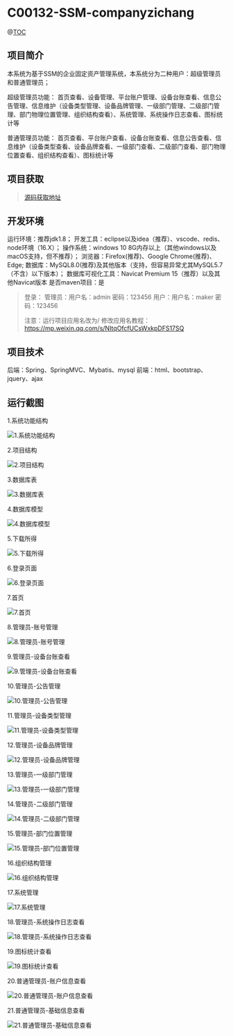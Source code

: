 # C00132-SSM-companyzichang

@[TOC](基于SSM的企业固定资产管理系统)
## 项目简介
本系统为基于SSM的企业固定资产管理系统，本系统分为二种用户：超级管理员和普通管理员；

超级管理员功能：
首页查看、设备管理、平台账户管理、设备台账查看、信息公告管理、信息维护（设备类型管理、设备品牌管理、一级部门管理、二级部门管理、部门物理位置管理、组织结构查看）、系统管理、系统操作日志查看、图标统计等

普通管理员功能：
首页查看、平台账户查看、设备台账查看、信息公告查看、信息维护（设备类型查看、设备品牌查看、一级部门查看、二级部门查看、部门物理位置查看、组织结构查看）、图标统计等

## 项目获取
> [源码获取地址](http://www.manoncode.cn/details?id=C00132)

 
## 开发环境

运行环境：推荐jdk1.8；
开发工具：eclipse以及idea（推荐）、vscode、redis、node环境（16.X）；
操作系统：windows 10 8G内存以上（其他windows以及macOS支持，但不推荐）；
浏览器：Firefox(推荐)、Google Chrome(推荐)、Edge;
数据库：MySQL8.0(推荐)及其他版本（支持，但容易异常尤其MySQL5.7（不含）以下版本）；
数据库可视化工具：Navicat Premium 15（推荐）以及其他Navicat版本
是否maven项目：是

>登录：
管理员：用户名：admin 密码：123456
用户：用户名：maker 密码：123456
>
>注意：运行项目应用名改为/
修改应用名教程：https://mp.weixin.qq.com/s/NItqOfcfUCsWxkpDFS17SQ

## 项目技术
 
后端：Spring、SpringMVC、Mybatis、mysql
前端：html、bootstrap、jquery、ajax


## 运行截图


  1.系统功能结构 

![1.系统功能结构](https://img-blog.csdnimg.cn/img_convert/febbc934f3238f91ac454905b103f2b4.png)

  2.项目结构 

![2.项目结构](https://img-blog.csdnimg.cn/img_convert/81c26e04f6aabd5c6c858b6378f6c97a.png)

  3.数据库表 

![3.数据库表](https://img-blog.csdnimg.cn/img_convert/0fd2ba6e8a40d0d9a0484c5498ea55df.png)

  4.数据库模型 

![4.数据库模型](https://img-blog.csdnimg.cn/img_convert/41fc73b05e449d8eb8e3a58e5dffe20b.png)

  5.下载所得 

![5.下载所得](https://img-blog.csdnimg.cn/img_convert/c8c3c978a5425179bec2cfed9aa34dab.png)

  6.登录页面 

![6.登录页面](https://img-blog.csdnimg.cn/img_convert/994991532989a5892ae1e6e5c5ba3dbe.png)

  7.首页 

![7.首页](https://img-blog.csdnimg.cn/img_convert/90d4a4ee7bfc0500acebb7f00381e8d4.png)

  8.管理员-账号管理 

![8.管理员-账号管理](https://img-blog.csdnimg.cn/img_convert/2b5418ec9f29058e4f45f5553960ede8.png)

  9.管理员-设备台账查看 

![9.管理员-设备台账查看](https://img-blog.csdnimg.cn/img_convert/a15dc5ec7a95a52078d2c17fec2ae526.png)

  10.管理员-公告管理 

![10.管理员-公告管理](https://img-blog.csdnimg.cn/img_convert/36c1ea7561de0fc02abb03f14b90ef21.png)

  11.管理员-设备类型管理 

![11.管理员-设备类型管理](https://img-blog.csdnimg.cn/img_convert/02b8b8ee241d7be5849975adb98b1aeb.png)

  12.管理员-设备品牌管理 

![12.管理员-设备品牌管理](https://img-blog.csdnimg.cn/img_convert/f8f3c535be3f900cbe37aa87c46024b9.png)

  13.管理员-一级部门管理 

![13.管理员-一级部门管理](https://img-blog.csdnimg.cn/img_convert/984a614c97b0f02313327f38b22ff32a.png)

  14.管理员-二级部门管理 

![14.管理员-二级部门管理](https://img-blog.csdnimg.cn/img_convert/352d32c45b81f86c2c171a210664b96e.png)

  15.管理员-部门位置管理 

![15.管理员-部门位置管理](https://img-blog.csdnimg.cn/img_convert/d41812d5ee7d02120bc9f81400a0781b.png)

  16.组织结构管理 

![16.组织结构管理](https://img-blog.csdnimg.cn/img_convert/0b1467c5d7c1ae9228e83580f56badf6.png)

  17.系统管理 

![17.系统管理](https://img-blog.csdnimg.cn/img_convert/7575bd9b6eb242c4ae5569de6e8ce687.png)

  18.管理员-系统操作日志查看 

![18.管理员-系统操作日志查看](https://img-blog.csdnimg.cn/img_convert/2e2e63cc0e41ffff9b9ea5e356452b96.png)

  19.图标统计查看 

![19.图标统计查看](https://img-blog.csdnimg.cn/img_convert/49328eaff52b6c71c6e6c754ff349157.png)

  20.普通管理员-账户信息查看 

![20.普通管理员-账户信息查看](https://img-blog.csdnimg.cn/img_convert/65cec6bd5afca173e205df853077fab9.png)


  21.普通管理员-基础信息查看 

![21.普通管理员-基础信息查看](https://img-blog.csdnimg.cn/img_convert/8eacf1a16ebf06577468340e06da5e28.png)
